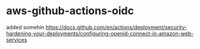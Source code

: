 # aws-github-actions-oidc
added somehin
https://docs.github.com/en/actions/deployment/security-hardening-your-deployments/configuring-openid-connect-in-amazon-web-services

